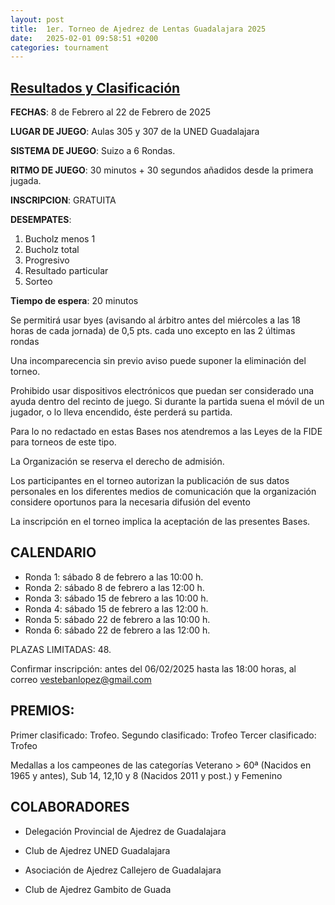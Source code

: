 ```yaml
---
layout: post
title:  1er. Torneo de Ajedrez de Lentas Guadalajara 2025
date:   2025-02-01 09:58:51 +0200
categories: tournament
---
```


## [Resultados y Clasificación](https://info64.org/torneo-de-lentas-guadalajara-febrero-2025)

**FECHAS**: 8 de Febrero al 22 de Febrero de 2025 

**LUGAR DE JUEGO**: Aulas 305 y 307 de la UNED Guadalajara

**SISTEMA DE JUEGO**: Suizo a 6 Rondas.

**RITMO DE JUEGO**: 30 minutos + 30 segundos añadidos desde la primera jugada.

**INSCRIPCION**: GRATUITA 

**DESEMPATES**:

1. Bucholz menos 1
2. Bucholz total
3. Progresivo
4. Resultado particular
5. Sorteo

**Tiempo de espera**: 20 minutos

Se permitirá usar byes (avisando al árbitro antes del miércoles a las 18 horas de cada jornada) de 0,5 pts. cada uno excepto en las 2 últimas rondas

Una incomparecencia sin previo aviso puede suponer la eliminación del torneo.

Prohibido usar dispositivos electrónicos que puedan ser considerado una ayuda dentro del recinto de juego. Si durante la partida suena el móvil de un jugador, o lo lleva encendido, éste perderá su partida.

Para lo no redactado en estas Bases nos atendremos a las Leyes de la FIDE para torneos de este tipo.

La Organización se reserva el derecho de admisión.

Los participantes en el torneo autorizan la publicación de sus datos personales en los diferentes medios de comunicación que la organización considere oportunos para la necesaria difusión del evento

La inscripción en el torneo implica la aceptación de las presentes Bases.

## CALENDARIO 

- Ronda 1: sábado 8 de febrero a las 10:00 h. 
- Ronda 2: sábado 8 de febrero a las 12:00 h. 
- Ronda 3: sábado 15 de febrero a las 10:00 h. 
- Ronda 4: sábado 15 de febrero a las 12:00 h. 
- Ronda 5: sábado 22 de febrero a las 10:00 h. 
- Ronda 6: sábado 22 de febrero a las 12:00 h.

PLAZAS LIMITADAS: 48.

Confirmar inscripción: antes del 06/02/2025 hasta las 18:00 horas, al correo vestebanlopez@gmail.com

## PREMIOS:

Primer clasificado: Trofeo. Segundo clasificado: Trofeo Tercer clasificado: Trofeo

Medallas a los campeones de las categorías Veterano > 60ª (Nacidos en 1965 y antes), Sub 14, 12,10 y 8 (Nacidos 2011 y post.) y Femenino

## COLABORADORES

- Delegación Provincial de Ajedrez de Guadalajara

- Club de Ajedrez UNED Guadalajara

- Asociación de Ajedrez Callejero de Guadalajara

- Club de Ajedrez Gambito de Guada